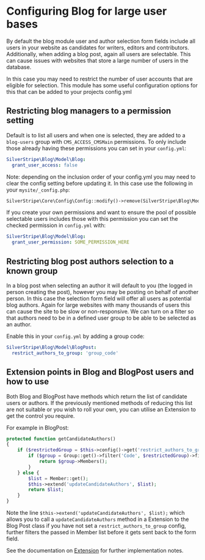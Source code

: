 # Configuring Blog for large user bases

By default the blog module user and author selection form fields include all users in your website as 
candidates for writers, editors and contributors. Additionally, when adding a blog post, again all users are selectable.
This can cause issues with websites that store a large number of users in the database.

In this case you may need to restrict the number of user accounts that are eligible for selection. 
This module has some useful configuration options for this that can be added to your projects config.yml

## Restricting blog managers to a permission setting
Default is to list all users and when one is selected, they are added to a `blog-users` group with `CMS_ACCESS_CMSMain` permissions.
To only include those already having these permissions you can set in your `config.yml`:

```yaml
SilverStripe\Blog\Model\Blog:
  grant_user_access: false
```

Note: depending on the inclusion order of your config.yml you may need to clear the config setting 
before updating it. In this case use the following in your `mysite/_config.php`:

```php
SilverStripe\Core\Config\Config::modify()->remove(SilverStripe\Blog\Model\Blog::class, 'grant_user_access');
```

If you create your own permissions and want to ensure the pool of possible selectable users includes 
those with this permission you can set the checked permission in `config.yml` with:

```yaml
SilverStripe\Blog\Model\Blog:
  grant_user_permission: SOME_PERMISSION_HERE
```

## Restricting blog post authors selection to a known group
In a blog post when selecting an author it will default to you (the logged in person creating the post), 
however you may be posting on behalf of another person. In this case the selection form field will offer 
all users as potential blog authors. Again for large websites with many thousands of users this can cause 
the site to be slow or non-responsive. We can turn on a filter so that authors need to be in a defined 
user group to be able to be selected as an author.

Enable this in your `config.yml` by adding a group code:

```yaml
SilverStripe\Blog\Model\BlogPost:
  restrict_authors_to_group: 'group_code'
```

## Extension points in Blog and BlogPost users and how to use
Both Blog and BlogPost have methods which return the list of candidate users or authors. If the previously 
mentioned methods of reducing this list are not suitable or you wish to roll your own, you can utilise an 
Extension to get the control you require.

For example in BlogPost:

```php
protected function getCandidateAuthors()
{
    if ($restrictedGroup = $this->config()->get('restrict_authors_to_group')) {
        if ($group = Group::get()->filter('Code', $restrictedGroup)->first()) {
            return $group->Members();
        }
    } else {
        $list = Member::get();
        $this->extend('updateCandidateAuthors', $list);
        return $list;
    }
}
```

Note the line `$this->extend('updateCandidateAuthors', $list);` which allows you to call a 
`updateCandidateAuthors` method in a Extension to the Blog Post class if you have not set a 
`restrict_authors_to_group` config, further filters the passed 
in Member list before it gets sent back to the form field.

See the documentation on [Extension](https://docs.silverstripe.org/en/developer_guides/extending/extensions/) for further implementation notes.

